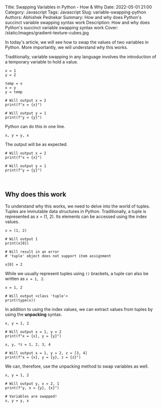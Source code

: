 Title: Swapping Variables in Python - How & Why
Date: 2022-05-01 21:00
Category: Javascript
Tags: Javascript
Slug: variable-swapping-python
Authors: Abhishek Pednekar
Summary: How and why does Python's succinct variable swapping syntax work
Description: How and why does Python's succinct variable swapping syntax work
Cover: /static/images/gradient-texture-cubes.jpg

In today's article, we will see how to swap the values of two variables in Python. More importantly, we will understand why this works.

Traditionally, variable swapping in any language involves the introduction of a temporary variable to hold a value.

```
x = 1
y = 2

temp = x
x = y
y = temp

# Will output x = 2
print(f"x = {x}")

# Will output y = 1
print(f"y = {y}")

```

Python can do this in one line.

```
x, y = y, x
```

The output will be as expected.

```
# Will output x = 2
print(f"x = {x}")

# Will output y = 1
print(f"y = {y}")
```

<br />

## Why does this work

To understand why this works, we need to delve into the world of tuples. Tuples are immutable data structures in Python. Traditionally, a tuple is represented as x = (1, 2). Its elements can be accessed using the index values.

```
x = (1, 2)

# Will output 1
print(x[0])

# Will result in an error
# 'tuple' object does not support item assignment

x[0] = 2

```

While we usually represent tuples using `()` brackets, a tuple can also be written as `x = 1, 2`.

```
x = 1, 2

# Will output <class 'tuple'>
print(type(x))
```

In addition to using the index values, we can extract values from tuples by using the **unpacking** syntax.

```
x, y = 1, 2

# Will output x = 1, y = 2
print(f"x = {x}, y = {y}")

x, y, *z = 1, 2, 3, 4

# Will output x = 1, y = 2, z = [3, 4]
print(f"x = {x}, y = {y}, z = {z}")

```

We can, therefore, use the unpacking method to swap variables as well.

```
x, y = 1, 2

# Will output y, x = 2, 1
print(f"y, x = {y}, {x}")

# Variables are swapped!
x, y = y, x

```
